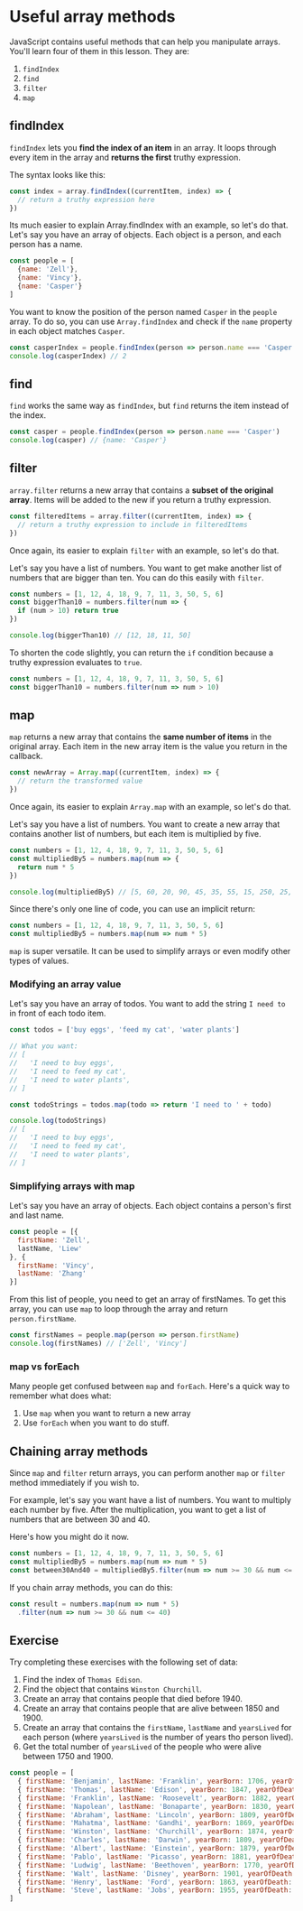 # Useful array methods

JavaScript contains useful methods that can help you manipulate arrays. You'll learn four of them in this lesson. They are:

1. `findIndex`
2. `find`
3. `filter`
4. `map`

## findIndex

`findIndex` lets you **find the index of an item** in an array. It loops through every item in the array and **returns the first** truthy expression.

The syntax looks like this:

```js
const index = array.findIndex((currentItem, index) => {
  // return a truthy expression here
})
```

Its much easier to explain Array.findIndex with an example, so let's do that. Let's say you have an array of objects. Each object is a person, and each person has a name.

```js
const people = [
  {name: 'Zell'},
  {name: 'Vincy'},
  {name: 'Casper'}
]
```

You want to know the position of the person named `Casper` in the `people` array. To do so, you can use `Array.findIndex` and check if the `name` property in each object matches `Casper`.

```js
const casperIndex = people.findIndex(person => person.name === 'Casper')
console.log(casperIndex) // 2
```

## find

`find` works the same way as `findIndex`, but `find` returns the item instead of the index.

```js
const casper = people.findIndex(person => person.name === 'Casper')
console.log(casper) // {name: 'Casper'}
```

## filter

`array.filter` returns a new array that contains a **subset of the original array**. Items will be added to the new if you return a truthy expression.

```js
const filteredItems = array.filter((currentItem, index) => {
  // return a truthy expression to include in filteredItems
})
```

Once again, its easier to explain `filter` with an example, so let's do that.

Let's say you have a list of numbers. You want to get make another list of numbers that are bigger than ten. You can do this easily with `filter`.

```js
const numbers = [1, 12, 4, 18, 9, 7, 11, 3, 50, 5, 6]
const biggerThan10 = numbers.filter(num => {
  if (num > 10) return true
})

console.log(biggerThan10) // [12, 18, 11, 50]
```

To shorten the code slightly, you can return the `if` condition because a truthy expression evaluates to `true`.

```js
const numbers = [1, 12, 4, 18, 9, 7, 11, 3, 50, 5, 6]
const biggerThan10 = numbers.filter(num => num > 10)
```

## map

`map` returns a new array that contains the **same number of items** in the original array. Each item in the new array item is the value you return in the callback.

```js
const newArray = Array.map((currentItem, index) => {
  // return the transformed value
})
```

Once again, its easier to explain `Array.map` with an example, so let's do that.

Let's say you have a list of numbers. You want to create a new array that contains another list of numbers, but each item is multiplied by five.

```js
const numbers = [1, 12, 4, 18, 9, 7, 11, 3, 50, 5, 6]
const multipliedBy5 = numbers.map(num => {
  return num * 5
})

console.log(multipliedBy5) // [5, 60, 20, 90, 45, 35, 55, 15, 250, 25, 30]
```

Since there's only one line of code, you can use an implicit return:

```js
const numbers = [1, 12, 4, 18, 9, 7, 11, 3, 50, 5, 6]
const multipliedBy5 = numbers.map(num => num * 5)
```

`map` is super versatile. It can be used to simplify arrays or even modify other types of values.

### Modifying an array value

Let's say you have an array of todos. You want to add the string `I need to` in front of each todo item.

```js
const todos = ['buy eggs', 'feed my cat', 'water plants']

// What you want:
// [
//   'I need to buy eggs',
//   'I need to feed my cat',
//   'I need to water plants',
// ]
```

```js
const todoStrings = todos.map(todo => return 'I need to ' + todo)

console.log(todoStrings)
// [
//   'I need to buy eggs',
//   'I need to feed my cat',
//   'I need to water plants',
// ]
```

### Simplifying arrays with map

Let's say you have an array of objects. Each object contains a person's first and last name.

```js
const people = [{
  firstName: 'Zell',
  lastName, 'Liew'
}, {
  firstName: 'Vincy',
  lastName: 'Zhang'
}]
```

From this list of people, you need to get an array of firstNames. To get this array, you can use `map` to loop through the array and return `person.firstName`.

```js
const firstNames = people.map(person => person.firstName)
console.log(firstNames) // ['Zell', 'Vincy']
```

### map vs forEach

Many people get confused between `map` and `forEach`. Here's a quick way to remember what does what:

1. Use `map` when you want to return a new array
2. Use `forEach` when you want to do stuff.

## Chaining array methods

Since `map` and `filter` return arrays, you can perform another `map` or `filter` method immediately if you wish to.

For example, let's say you want have a list of numbers. You want to multiply each number by five. After the multiplication, you want to get a list of numbers that are between 30 and 40.

Here's how you might do it now.

```js
const numbers = [1, 12, 4, 18, 9, 7, 11, 3, 50, 5, 6]
const multipliedBy5 = numbers.map(num => num * 5)
const between30And40 = multipliedBy5.filter(num => num >= 30 && num <= 40)
```

If you chain array methods, you can do this:

```js
const result = numbers.map(num => num * 5)
  .filter(num => num >= 30 && num <= 40)
```

## Exercise

Try completing these exercises with the following set of data:

1. Find the index of `Thomas Edison`.
2. Find the object that contains `Winston Churchill`.
3. Create an array that contains people that died before 1940.
4. Create an array that contains people that are alive between 1850 and 1900.
5. Create an array that contains the `firstName`, `lastName` and `yearsLived` for each person (where `yearsLived` is the number of years tho person lived).
6. Get the total number of `yearsLived` of the people who were alive between 1750 and 1900.

```js
const people = [
  { firstName: 'Benjamin', lastName: 'Franklin', yearBorn: 1706, yearOfDeath: 1790 },
  { firstName: 'Thomas', lastName: 'Edison', yearBorn: 1847, yearOfDeath: 1931 },
  { firstName: 'Franklin', lastName: 'Roosevelt', yearBorn: 1882, yearOfDeath: 1945 },
  { firstName: 'Napolean', lastName: 'Bonaparte', yearBorn: 1830, yearOfDeath: 1821 },
  { firstName: 'Abraham', lastName: 'Lincoln', yearBorn: 1809, yearOfDeath: 1865 },
  { firstName: 'Mahatma', lastName: 'Gandhi', yearBorn: 1869, yearOfDeath: 1948 },
  { firstName: 'Winston', lastName: 'Churchill', yearBorn: 1874, yearOfDeath: 1965 },
  { firstName: 'Charles', lastName: 'Darwin', yearBorn: 1809, yearOfDeath: 1882 },
  { firstName: 'Albert', lastName: 'Einstein', yearBorn: 1879, yearOfDeath: 1955 },
  { firstName: 'Pablo', lastName: 'Picasso', yearBorn: 1881, yearOfDeath: 1973 },
  { firstName: 'Ludwig', lastName: 'Beethoven', yearBorn: 1770, yearOfDeath: 1827 },
  { firstName: 'Walt', lastName: 'Disney', yearBorn: 1901, yearOfDeath: 1966 },
  { firstName: 'Henry', lastName: 'Ford', yearBorn: 1863, yearOfDeath: 1947 },
  { firstName: 'Steve', lastName: 'Jobs', yearBorn: 1955, yearOfDeath: 2012 }
]
```
